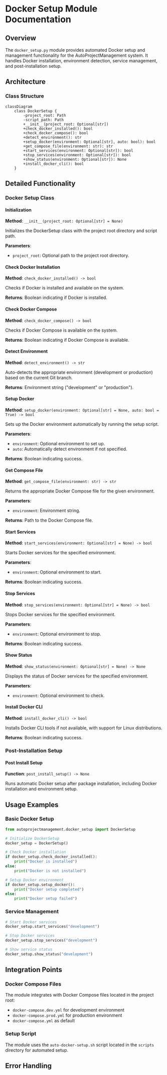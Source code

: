 # Docker Setup Module Documentation

## Overview
The `docker_setup.py` module provides automated Docker setup and management functionality for the AutoProjectManagement system. It handles Docker installation, environment detection, service management, and post-installation setup.

## Architecture

### Class Structure
```mermaid
classDiagram
    class DockerSetup {
        -project_root: Path
        -script_path: Path
        +__init__(project_root: Optional[str])
        +check_docker_installed(): bool
        +check_docker_compose(): bool
        +detect_environment(): str
        +setup_docker(environment: Optional[str], auto: bool): bool
        +get_compose_file(environment: str): str
        +start_services(environment: Optional[str]): bool
        +stop_services(environment: Optional[str]): bool
        +show_status(environment: Optional[str]): None
        +install_docker_cli(): bool
    }
```

## Detailed Functionality

### Docker Setup Class

#### Initialization
**Method**: `__init__(project_root: Optional[str] = None)`

Initializes the DockerSetup class with the project root directory and script path.

**Parameters**:
- `project_root`: Optional path to the project root directory.

#### Check Docker Installation
**Method**: `check_docker_installed() -> bool`

Checks if Docker is installed and available on the system.

**Returns**: Boolean indicating if Docker is installed.

#### Check Docker Compose
**Method**: `check_docker_compose() -> bool`

Checks if Docker Compose is available on the system.

**Returns**: Boolean indicating if Docker Compose is available.

#### Detect Environment
**Method**: `detect_environment() -> str`

Auto-detects the appropriate environment (development or production) based on the current Git branch.

**Returns**: Environment string ("development" or "production").

#### Setup Docker
**Method**: `setup_docker(environment: Optional[str] = None, auto: bool = True) -> bool`

Sets up the Docker environment automatically by running the setup script.

**Parameters**:
- `environment`: Optional environment to set up.
- `auto`: Automatically detect environment if not specified.

**Returns**: Boolean indicating success.

#### Get Compose File
**Method**: `get_compose_file(environment: str) -> str`

Returns the appropriate Docker Compose file for the given environment.

**Parameters**:
- `environment`: Environment string.

**Returns**: Path to the Docker Compose file.

#### Start Services
**Method**: `start_services(environment: Optional[str] = None) -> bool`

Starts Docker services for the specified environment.

**Parameters**:
- `environment`: Optional environment to start.

**Returns**: Boolean indicating success.

#### Stop Services
**Method**: `stop_services(environment: Optional[str] = None) -> bool`

Stops Docker services for the specified environment.

**Parameters**:
- `environment`: Optional environment to stop.

**Returns**: Boolean indicating success.

#### Show Status
**Method**: `show_status(environment: Optional[str] = None) -> None`

Displays the status of Docker services for the specified environment.

**Parameters**:
- `environment`: Optional environment to check.

#### Install Docker CLI
**Method**: `install_docker_cli() -> bool`

Installs Docker CLI tools if not available, with support for Linux distributions.

**Returns**: Boolean indicating success.

### Post-Installation Setup

#### Post Install Setup
**Function**: `post_install_setup() -> None`

Runs automatic Docker setup after package installation, including Docker installation and environment setup.

## Usage Examples

### Basic Docker Setup
```python
from autoprojectmanagement.docker_setup import DockerSetup

# Initialize DockerSetup
docker_setup = DockerSetup()

# Check Docker installation
if docker_setup.check_docker_installed():
    print("Docker is installed")
else:
    print("Docker is not installed")

# Setup Docker environment
if docker_setup.setup_docker():
    print("Docker setup completed")
else:
    print("Docker setup failed")
```

### Service Management
```python
# Start Docker services
docker_setup.start_services("development")

# Stop Docker services
docker_setup.stop_services("development")

# Show service status
docker_setup.show_status("development")
```

## Integration Points

### Docker Compose Files
The module integrates with Docker Compose files located in the project root:
- `docker-compose.dev.yml` for development environment
- `docker-compose.prod.yml` for production environment
- `docker-compose.yml` as default

### Setup Script
The module uses the `auto-docker-setup.sh` script located in the `scripts` directory for automated setup.

## Error Handling
